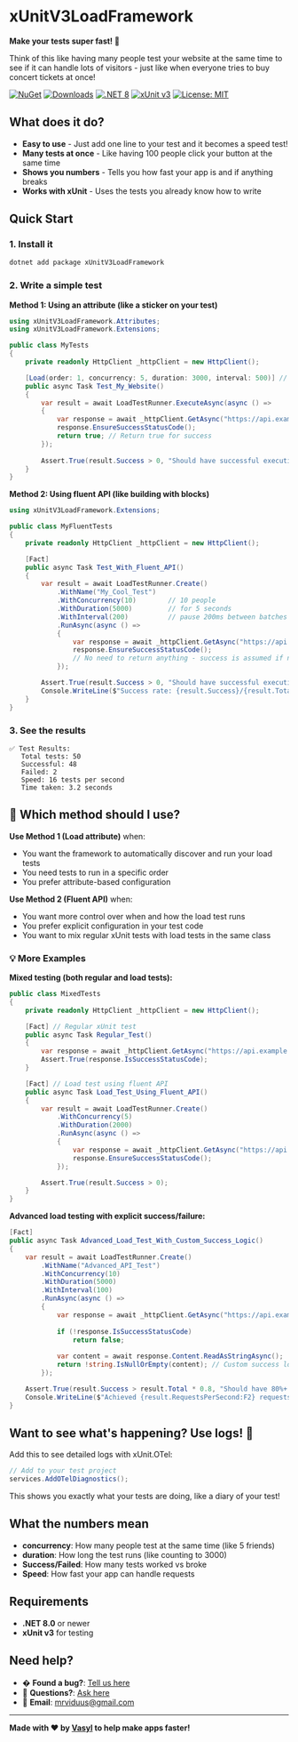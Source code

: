 # xUnitV3LoadFramework 

**Make your tests super fast! 🚀**

Think of this like having many people test your website at the same time to see if it can handle lots of visitors - just like when everyone tries to buy concert tickets at once!

[![NuGet](https://img.shields.io/nuget/v/xUnitV3LoadFramework.svg)](https://www.nuget.org/packages/xUnitV3LoadFramework)
[![Downloads](https://img.shields.io/nuget/dt/xUnitV3LoadFramework.svg)](https://www.nuget.org/packages/xUnitV3LoadFramework)
[![.NET 8](https://img.shields.io/badge/.NET-8.0-purple)](https://dotnet.microsoft.com/download/dotnet/8.0)
[![xUnit v3](https://img.shields.io/badge/xUnit-v3.0-blue)](https://xunit.net/)
[![License: MIT](https://img.shields.io/badge/License-MIT-green.svg)](LICENSE)

## What does it do?

* **Easy to use** - Just add one line to your test and it becomes a speed test! 
* **Many tests at once** - Like having 100 people click your button at the same time
* **Shows you numbers** - Tells you how fast your app is and if anything breaks
* **Works with xUnit** - Uses the tests you already know how to write

## Quick Start

### 1. Install it
```bash
dotnet add package xUnitV3LoadFramework
```

### 2. Write a simple test

**Method 1: Using an attribute (like a sticker on your test)**
```csharp
using xUnitV3LoadFramework.Attributes;
using xUnitV3LoadFramework.Extensions;

public class MyTests
{
    private readonly HttpClient _httpClient = new HttpClient();

    [Load(order: 1, concurrency: 5, duration: 3000, interval: 500)] // 5 people testing for 3 seconds
    public async Task Test_My_Website()
    {
        var result = await LoadTestRunner.ExecuteAsync(async () =>
        {
            var response = await _httpClient.GetAsync("https://api.example.com/data");
            response.EnsureSuccessStatusCode();
            return true; // Return true for success
        });
        
        Assert.True(result.Success > 0, "Should have successful executions");
    }
}
```

**Method 2: Using fluent API (like building with blocks)**
```csharp
using xUnitV3LoadFramework.Extensions;

public class MyFluentTests
{
    private readonly HttpClient _httpClient = new HttpClient();

    [Fact]
    public async Task Test_With_Fluent_API()
    {
        var result = await LoadTestRunner.Create()
            .WithName("My_Cool_Test")
            .WithConcurrency(10)        // 10 people
            .WithDuration(5000)         // for 5 seconds  
            .WithInterval(200)          // pause 200ms between batches
            .RunAsync(async () =>
            {
                var response = await _httpClient.GetAsync("https://api.example.com");
                response.EnsureSuccessStatusCode();
                // No need to return anything - success is assumed if no exception
            });

        Assert.True(result.Success > 0, "Should have successful executions");
        Console.WriteLine($"Success rate: {result.Success}/{result.Total}");
    }
}
```

### 3. See the results
```
✅ Test Results:
   Total tests: 50
   Successful: 48
   Failed: 2
   Speed: 16 tests per second
   Time taken: 3.2 seconds
```

## 🤔 Which method should I use?

**Use Method 1 (Load attribute)** when:
- You want the framework to automatically discover and run your load tests
- You need tests to run in a specific order
- You prefer attribute-based configuration

**Use Method 2 (Fluent API)** when:
- You want more control over when and how the load test runs
- You prefer explicit configuration in your test code
- You want to mix regular xUnit tests with load tests in the same class

### 💡 More Examples

**Mixed testing (both regular and load tests):**
```csharp
public class MixedTests
{
    private readonly HttpClient _httpClient = new HttpClient();

    [Fact] // Regular xUnit test
    public async Task Regular_Test()
    {
        var response = await _httpClient.GetAsync("https://api.example.com");
        Assert.True(response.IsSuccessStatusCode);
    }

    [Fact] // Load test using fluent API
    public async Task Load_Test_Using_Fluent_API()
    {
        var result = await LoadTestRunner.Create()
            .WithConcurrency(5)
            .WithDuration(2000)
            .RunAsync(async () =>
            {
                var response = await _httpClient.GetAsync("https://api.example.com");
                response.EnsureSuccessStatusCode();
            });

        Assert.True(result.Success > 0);
    }
}
```

**Advanced load testing with explicit success/failure:**
```csharp
[Fact]
public async Task Advanced_Load_Test_With_Custom_Success_Logic()
{
    var result = await LoadTestRunner.Create()
        .WithName("Advanced_API_Test")
        .WithConcurrency(10)
        .WithDuration(5000)
        .WithInterval(100)
        .RunAsync(async () =>
        {
            var response = await _httpClient.GetAsync("https://api.example.com/data");
            
            if (!response.IsSuccessStatusCode) 
                return false;
                
            var content = await response.Content.ReadAsStringAsync();
            return !string.IsNullOrEmpty(content); // Custom success logic
        });

    Assert.True(result.Success > result.Total * 0.8, "Should have 80%+ success rate");
    Console.WriteLine($"Achieved {result.RequestsPerSecond:F2} requests per second");
}
```

## Want to see what's happening? Use logs! 📝

Add this to see detailed logs with xUnit.OTel:
```csharp
// Add to your test project
services.AddOTelDiagnostics();
```

This shows you exactly what your tests are doing, like a diary of your test!

## What the numbers mean

- **concurrency**: How many people test at the same time (like 5 friends)
- **duration**: How long the test runs (like counting to 3000)
- **Success/Failed**: How many tests worked vs broke
- **Speed**: How fast your app can handle requests

## Requirements

- **.NET 8.0** or newer
- **xUnit v3** for testing

## Need help?

- � **Found a bug?**: [Tell us here](https://github.com/mrviduus/xUnitV3LoadFramework/issues)
- 💬 **Questions?**: [Ask here](https://github.com/mrviduus/xUnitV3LoadFramework/discussions)
- 📧 **Email**: [mrviduus@gmail.com](mailto:mrviduus@gmail.com)

---

**Made with ❤️ by [Vasyl](https://github.com/mrviduus) to help make apps faster!**
